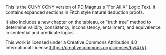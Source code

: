 This is the CUNY CCNY version of PD Magnus's "For All X" Logic Text. It contains expanded sections in Fitch style natural deduction proofs.

It also includes a new chapter on the tableau, or "truth tree" method to determine validity, consistency, inconsistency, entailment, and equivelence in sentential and predicate logics.

This work is licensed under a Creative Commons Attribution 4.0 International License[https://creativecommons.org/licenses/by/4.0/].
